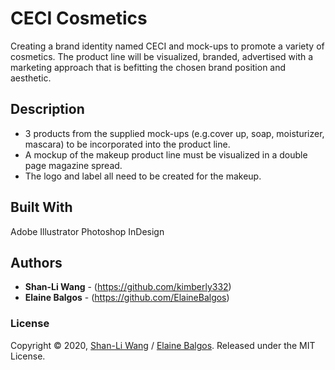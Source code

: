 # CECI Cosmetics

Creating a brand identity named CECI and mock-ups to promote a variety of cosmetics. The product line will be visualized, branded, advertised with a marketing approach that is befitting the chosen brand position and aesthetic. 

## Description

- 3 products from the supplied mock-ups (e.g.cover up, soap, moisturizer, mascara) to be incorporated into the product line. 
- A mockup of the makeup product line must be visualized in a double page magazine spread. 
- The logo and label all need to be created for the makeup. 

## Built With

Adobe Illustrator Photoshop InDesign

## Authors

* **Shan-Li Wang** - (https://github.com/kimberly332)
* **Elaine Balgos** - (https://github.com/ElaineBalgos)

### License

Copyright © 2020, [Shan-Li Wang](https://github.com/kimberly332) / [Elaine Balgos](https://github.com/ElaineBalgos).
Released under the MIT License.

